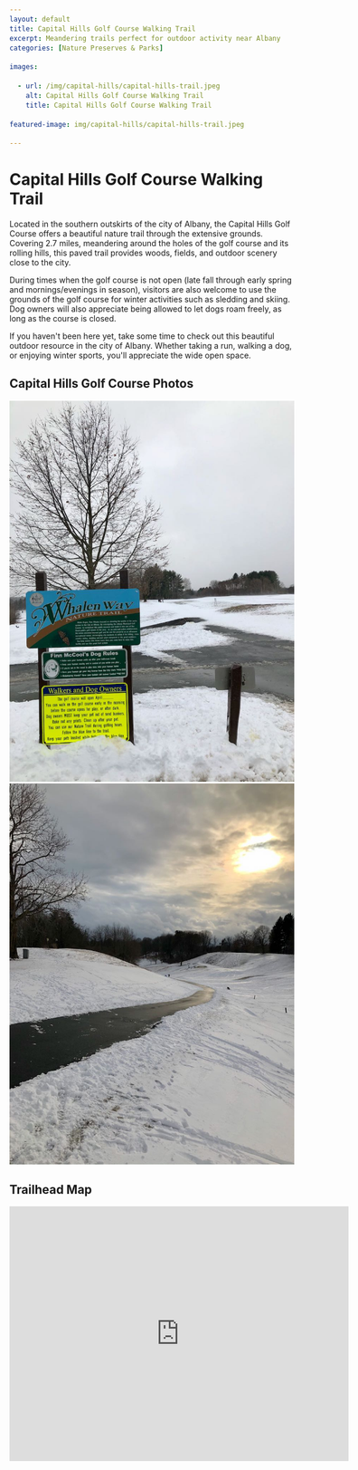 ```yaml
---
layout: default
title: Capital Hills Golf Course Walking Trail
excerpt: Meandering trails perfect for outdoor activity near Albany
categories: [Nature Preserves & Parks]

images:

  - url: /img/capital-hills/capital-hills-trail.jpeg
    alt: Capital Hills Golf Course Walking Trail
    title: Capital Hills Golf Course Walking Trail

featured-image: img/capital-hills/capital-hills-trail.jpeg

---
```


<h1>Capital Hills Golf Course Walking Trail</h1>

<p>Located in the southern outskirts of the city of Albany, the Capital Hills Golf Course offers a beautiful nature trail through the extensive grounds. Covering 2.7 miles, meandering around the holes of the golf course and its rolling hills, this paved trail provides woods, fields, and outdoor scenery close to the city.</p>

<p>During times when the golf course is not open (late fall through early spring and mornings/evenings in season), visitors are also welcome to use the grounds of the golf course for winter activities such as sledding and skiing. Dog owners will also appreciate being allowed to let dogs roam freely, as long as the course is closed.</p>

<p>If you haven't been here yet, take some time to check out this beautiful outdoor resource in the city of Albany. Whether taking a run, walking a dog, or enjoying winter sports, you'll appreciate the wide open space.</p>

<h2>Capital Hills Golf Course Photos</h2>

<div class="fotorama" data-nav="thumbs" data-width="100%"
                     data-ratio="800/600"
                     data-min-width="100%"
                     data-max-width="1000"
                     data-min-height="300"
                     data-max-height="100%" 
     				 data-arrows="true">
<img src="/img/capital-hills/capital-hills-entrance.jpeg" alt="Sign at trail entrance"><br />
<img src="/img/capital-hills/capital-hills-trail.jpeg" alt="Walking trail"><br />
</div>

<h2 id="trailmap">Trailhead Map</h2>

<div class="google-maps">
<iframe src="https://www.google.com/maps/embed?pb=!1m14!1m8!1m3!1d11737.929690271465!2d-73.821591!3d42.6511313!3m2!1i1024!2i768!4f13.1!3m3!1m2!1s0x0%3A0xb46c85d3e330959d!2sCapital%20Hills%20at%20Albany!5e0!3m2!1sen!2sus!4v1585501756450!5m2!1sen!2sus" width="600" height="450" frameborder="0" style="border:0;" allowfullscreen=""></iframe></div>


